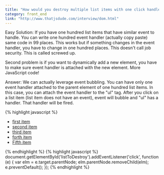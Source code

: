 ```yaml
---
title: "How would you destroy multiple list items with one click handler?"
category: front_end
link: "http://www.thatjsdude.com/interview/dom.html"
---
```

Easy Solution: If you have one hundred list items that have similar event to handle. You can write one hundred event handler (actually copy paste) same code in 99 places. This works but if something changes in the event handler, you have to change in one hundred places. This doesn't call job security. This is called screwed up.

Second problem is if you want to dynamically add a new element, you have to make sure event handler is attached with the new element. More JavaScript code!

Answer: We can actually leverage event bubbling. You can have only one event handler attached to the parent element of one hundred list items. In this case, you can attach the event handler to the "ul" tag. After you click on a list item (list item does not have an event), event will bubble and "ul" has a handler. That handler will be fired.

{% highlight javascript %}
<ul id="listToDestroy">
    <li><a href="#">first item</a></li>
    <li><a href="#">second item</a></li>
    <li><a href="#">third item</a></li>
    <li><a href="#">forth item</a></li>
    <li><a href="#">Fifth item</a></li>
</ul>
{% endhighlight %}        
{% highlight javascript %}
document.getElementById('listToDestroy').addEventListener('click', function (e) { 
    var elm = e.target.parentNode; 
        elm.parentNode.removeChild(elm);
        e.preventDefault();
});
{% endhighlight %}
